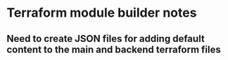 # Terraform module  builder notes

## Need to create JSON files for adding default content to the main and backend terraform files
